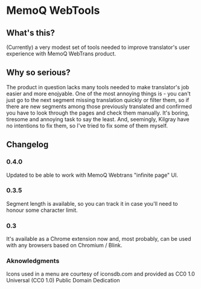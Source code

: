 # MemoQ WebTools
## What's this?
(Currently) a very modest set of tools needed to improve translator's user experience with MemoQ WebTrans product. 

## Why so serious?
The product in question lacks many tools needed to make translator's job easier and more enojyable. One of the most annoying things is - you can't just go to the next segment missing translation quickly or filter them, so if there are new segments among those previously translated and confirmed you have to look through the pages and check them manually. It's boring, tiresome and annoying task to say the least. And, seemingly, Kilgray have no intentions to fix them, so I've tried to fix some of them myself.  

## Changelog

### 0.4.0
Updated to be able to work with MemoQ Webtrans "infinite page" UI.

### 0.3.5
Segment length is available, so you can track it in case you'll need to honour some character limit.

### 0.3
It's available as a Chrome extension now and, most probably, can be used with any browsers based on Chromium / Blink. 

### Aknowledgments 
Icons used in a menu are courtesy of iconsdb.com and provided as CC0 1.0 Universal (CC0 1.0) Public Domain Dedication